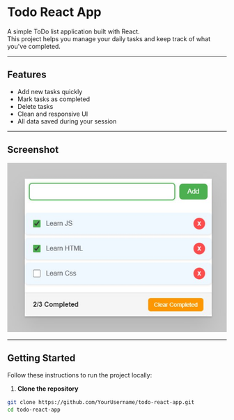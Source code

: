 #  Todo React App

A simple ToDo list application built with React.  
This project helps you manage your daily tasks and keep track of what you've completed.

---

##  Features

-  Add new tasks quickly  
-  Mark tasks as completed  
-  Delete tasks  
-  Clean and responsive UI  
-  All data saved during your session  

---

## Screenshot

![Todo App Screenshot](public/todo.jpg)

---

## Getting Started

Follow these instructions to run the project locally:

1. **Clone the repository**

```bash
git clone https://github.com/YourUsername/todo-react-app.git
cd todo-react-app
